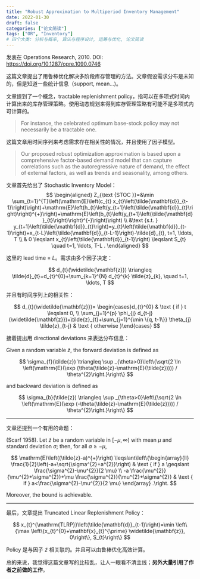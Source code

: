 ```yaml
---
title: "Robust Approximation to Multiperiod Inventory Management"
date: 2022-01-30
draft: false
categories: ["论文简读"]
tags: ["OR", "Inventory"]
# 四个大类: 分析与概率, 算法与程序设计, 运筹与优化, 论文简读
---
```



发表在 Operations Research, 2010. DOI: https://doi.org/10.1287/opre.1090.0746


这篇文章提出了用鲁棒优化解决多阶段库存管理的方法。文章假设需求分布是未知的，但是知道一些统计信息（support, mean...)。

文章提到了一个概念，tractable replenishment policy，指可以在多项式时间内计算出来的库存管理策略。使用动态规划来得到库存管理策略有可能不是多项式内可计算的。

> For instance, the celebrated optimum base-stock policy may not necessarily be a tractable one.

这篇文章用时间序列来考虑需求存在相关性的情况，并且使用了因子模型。

> Our proposed robust optimization approximation is based upon a comprehensive factor-based demand model that can capture correlations such as the autoregressive nature of demand, the effect of external factors, as well as trends and seasonality, among others.


文章首先给出了 Stochastic Inventory Model：
$$
\begin{aligned}
Z_{\text {STOC }}=&\min \sum_{t=1}^{T}\left(\mathrm{E}\left(c_{t} x_{t}\left(\tilde{\mathbf{d}}_{t-1}\right)\right)+\mathrm{E}\left(h_{t}\left(y_{t+1}\left(\tilde{\mathbf{d}}_{t}\right)\right)^{+}\right)+\mathrm{E}\left(b_{t}\left(y_{t+1}\left(\tilde{\mathbf{d}}_{t}\right)\right)^{-}\right)\right) \\
&\text {s.t. } y_{t+1}\left(\tilde{\mathbf{d}}_{t}\right)=y_{t}\left(\tilde{\mathbf{d}}_{t-1}\right)+x_{t-L}\left(\tilde{\mathbf{d}}_{t-L-1}\right)-\tilde{d}_{t}, t=1, \ldots, T \\
& 0 \leqslant x_{t}\left(\tilde{\mathbf{d}}_{t-1}\right) \leqslant S_{t} \quad t=1, \ldots, T-L .
\end{aligned}
$$

这里的 lead time  = $L$。需求由多个因子决定：

$$
d_{t}(\widetilde{\mathbf{z}}) \triangleq \tilde{d}_{t}=d_{t}^{0}+\sum_{k=1}^{N} d_{t}^{k} \tilde{z}_{k}, \quad t=1, \ldots, T
$$

并且有时间序列上的相关性：

$$
d_{t}(\widetilde{\mathbf{z}})= \begin{cases}d_{t}^{0} & \text { if } t \leqslant 0, \\ \sum_{j=1}^{p} \phi_{j} d_{t-j}(\widetilde{\mathbf{z}})+\tilde{z}_{t}+\sum_{j=1}^{\min \{q, t-1\}} \theta_{j} \tilde{z}_{t-j} & \text { otherwise }\end{cases}
$$

接着提出用 directional deviations 来表达分布信息：

Given a random variable $\tilde{z}$, the forward deviation is defined as 

$$
\sigma_{f}(\tilde{z}) \triangleq \sup _{\theta>0}\left\{\sqrt{2 \ln \left(\mathrm{E}(\exp (\theta(\tilde{z}-\mathrm{E}(\tilde{z})))) / \theta^{2}\right.}\right\}
$$

and backward deviation is defined as

$$
\sigma_{b}(\tilde{z}) \triangleq \sup _{\theta>0}\left\{\sqrt{2 \ln \left(\mathrm{E}(\exp (-\theta(\tilde{z}-\mathrm{E}(\tilde{z})))) / \theta^{2}\right.}\right\}
$$

---

文章还提到一个有用的命题：

(Scarf 1958). Let $\tilde{z}$ be a random variable in $[-\mu, \infty)$ with mean $\mu$ and standard deviation $\sigma$; then, for all $a \geqslant-\mu$,

$$
\mathrm{E}\left((\tilde{z}-a)^{+}\right) \leqslant\left\{\begin{array}{ll}
\frac{1}{2}\left(-a+\sqrt{\sigma^{2}+a^{2}}\right) & \text { if } a \geqslant \frac{\sigma^{2}-\mu^{2}}{2 \mu} \\
-a \frac{\mu^{2}}{\mu^{2}+\sigma^{2}}+\mu \frac{\sigma^{2}}{\mu^{2}+\sigma^{2}} & \text { if } a<\frac{\sigma^{2}-\mu^{2}}{2 \mu}
\end{array} .\right.
$$

Moreover, the bound is achievable.

---

最后，文章提出 Truncated Linear Replenishment Policy：

$$
x_{t}^{\mathrm{TLRP}}\left(\tilde{\mathbf{d}}_{t-1}\right)=\min \left\{\max \left\{x_{t}^{0}+\mathbf{x}_{t}^{\prime} \widetilde{\mathbf{z}}, 0\right\}, S_{t}\right\}
$$

Policy 是与因子 $\tilde{z}$ 相关联的。并且可以由鲁棒优化高效计算。


总的来说，我觉得这篇文章写的比较乱，让人一眼看不清主线；**另外大量引用了作者之前做的工作**。
